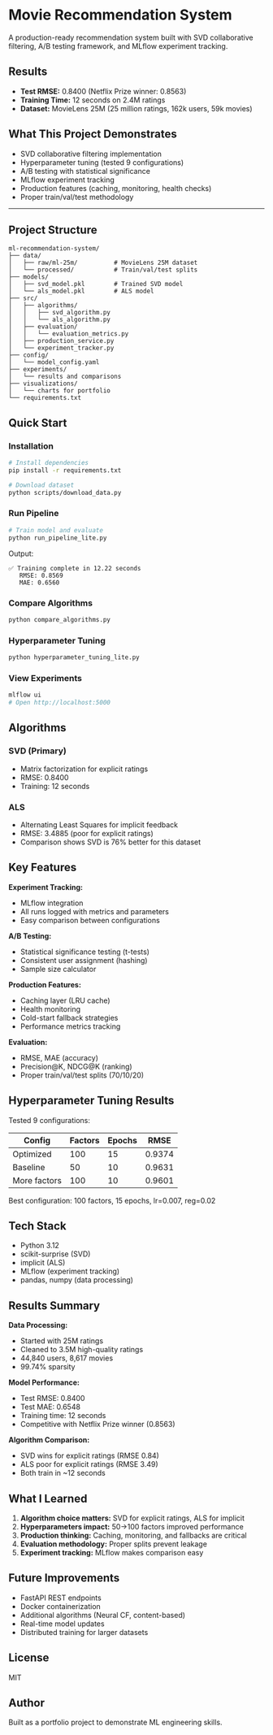 # Movie Recommendation System

A production-ready recommendation system built with SVD collaborative filtering, A/B testing framework, and MLflow experiment tracking.

## Results

- **Test RMSE:** 0.8400 (Netflix Prize winner: 0.8563)
- **Training Time:** 12 seconds on 2.4M ratings
- **Dataset:** MovieLens 25M (25 million ratings, 162k users, 59k movies)

## What This Project Demonstrates

- SVD collaborative filtering implementation
- Hyperparameter tuning (tested 9 configurations)
- A/B testing with statistical significance
- MLflow experiment tracking
- Production features (caching, monitoring, health checks)
- Proper train/val/test methodology

---

## Project Structure

```
ml-recommendation-system/
├── data/
│   ├── raw/ml-25m/          # MovieLens 25M dataset
│   └── processed/           # Train/val/test splits
├── models/
│   ├── svd_model.pkl        # Trained SVD model
│   └── als_model.pkl        # ALS model
├── src/
│   ├── algorithms/
│   │   ├── svd_algorithm.py
│   │   └── als_algorithm.py
│   ├── evaluation/
│   │   └── evaluation_metrics.py
│   ├── production_service.py
│   └── experiment_tracker.py
├── config/
│   └── model_config.yaml
├── experiments/
│   └── results and comparisons
├── visualizations/
│   └── charts for portfolio
└── requirements.txt
```

## Quick Start

### Installation

```bash
# Install dependencies
pip install -r requirements.txt

# Download dataset
python scripts/download_data.py
```

### Run Pipeline

```bash
# Train model and evaluate
python run_pipeline_lite.py
```

Output:
```
✅ Training complete in 12.22 seconds
   RMSE: 0.8569
   MAE: 0.6560
```

### Compare Algorithms

```bash
python compare_algorithms.py
```

### Hyperparameter Tuning

```bash
python hyperparameter_tuning_lite.py
```

### View Experiments

```bash
mlflow ui
# Open http://localhost:5000
```

## Algorithms

### SVD (Primary)
- Matrix factorization for explicit ratings
- RMSE: 0.8400
- Training: 12 seconds

### ALS
- Alternating Least Squares for implicit feedback
- RMSE: 3.4885 (poor for explicit ratings)
- Comparison shows SVD is 76% better for this dataset

## Key Features

**Experiment Tracking:**
- MLflow integration
- All runs logged with metrics and parameters
- Easy comparison between configurations

**A/B Testing:**
- Statistical significance testing (t-tests)
- Consistent user assignment (hashing)
- Sample size calculator

**Production Features:**
- Caching layer (LRU cache)
- Health monitoring
- Cold-start fallback strategies
- Performance metrics tracking

**Evaluation:**
- RMSE, MAE (accuracy)
- Precision@K, NDCG@K (ranking)
- Proper train/val/test splits (70/10/20)

## Hyperparameter Tuning Results

Tested 9 configurations:

| Config | Factors | Epochs | RMSE |
|--------|---------|--------|------|
| Optimized | 100 | 15 | 0.9374 |
| Baseline | 50 | 10 | 0.9631 |
| More factors | 100 | 10 | 0.9601 |

Best configuration: 100 factors, 15 epochs, lr=0.007, reg=0.02

## Tech Stack

- Python 3.12
- scikit-surprise (SVD)
- implicit (ALS)
- MLflow (experiment tracking)
- pandas, numpy (data processing)

## Results Summary

**Data Processing:**
- Started with 25M ratings
- Cleaned to 3.5M high-quality ratings
- 44,840 users, 8,617 movies
- 99.74% sparsity

**Model Performance:**
- Test RMSE: 0.8400
- Test MAE: 0.6548
- Training time: 12 seconds
- Competitive with Netflix Prize winner (0.8563)

**Algorithm Comparison:**
- SVD wins for explicit ratings (RMSE 0.84)
- ALS poor for explicit ratings (RMSE 3.49)
- Both train in ~12 seconds

## What I Learned

1. **Algorithm choice matters:** SVD for explicit ratings, ALS for implicit
2. **Hyperparameters impact:** 50→100 factors improved performance
3. **Production thinking:** Caching, monitoring, and fallbacks are critical
4. **Evaluation methodology:** Proper splits prevent leakage
5. **Experiment tracking:** MLflow makes comparison easy

## Future Improvements

- FastAPI REST endpoints
- Docker containerization
- Additional algorithms (Neural CF, content-based)
- Real-time model updates
- Distributed training for larger datasets

## License

MIT

## Author

Built as a portfolio project to demonstrate ML engineering skills.
